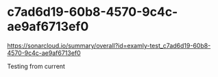 # c7ad6d19-60b8-4570-9c4c-ae9af6713ef0
https://sonarcloud.io/summary/overall?id=examly-test_c7ad6d19-60b8-4570-9c4c-ae9af6713ef0




Testing from current

